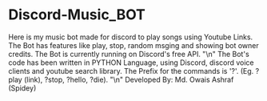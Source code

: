 # Discord-Music_BOT

Here is my music bot made for discord to play songs using Youtube Links. The Bot has features like play, stop, random msging and showing bot owner credits. The Bot is currently running on Discord's free API.
"\n"
The Bot's code has been written in PYTHON Language, using Discord, discord voice clients and youtube search library.
The Prefix for the commands is '?'. (Eg. ?play (link), ?stop, ?hello, ?die).
"\n"
Developed By: Md. Owais Ashraf (Spidey)
